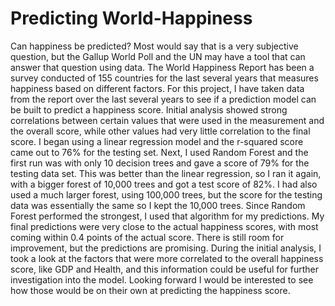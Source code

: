 # Predicting World-Happiness

Can happiness be predicted? Most would say that is a very subjective question, but the Gallup World Poll and the UN may have a tool that can answer that question using data. The World Happiness Report has been a survey conducted of 155 countries for the last several years that measures happiness based on different factors. 
For this project, I have taken data from the report over the last several years to see if a prediction model can be built to predict a happiness score. Initial analysis showed strong correlations between certain values that were used in the measurement and the overall score, while other values had very little correlation to the final score. 
I began using a linear regression model and the r-squared score came out to 76% for the testing set. Next, I used Random Forest and the first run was with only 10 decision trees and gave a score of 79% for the testing data set. This was better than the linear regression, so I ran it again, with a bigger forest of 10,000 trees and got a test score of 82%. I had also used a much larger forest, using 100,000 trees, but the score for the testing data was essentially the same so I kept the 10,000 trees. 
Since Random Forest performed the strongest, I used that algorithm for my predictions. My final predictions were very close to the actual happiness scores, with most coming within 0.4 points of the actual score. There is still room for improvement, but the predictions are promising. 
During the initial analysis, I took a look at the factors that were more correlated to the overall happiness score, like GDP and Health, and this information could be useful for further investigation into the model. Looking forward I would be interested to see how those would be on their own at predicting the happiness score.
